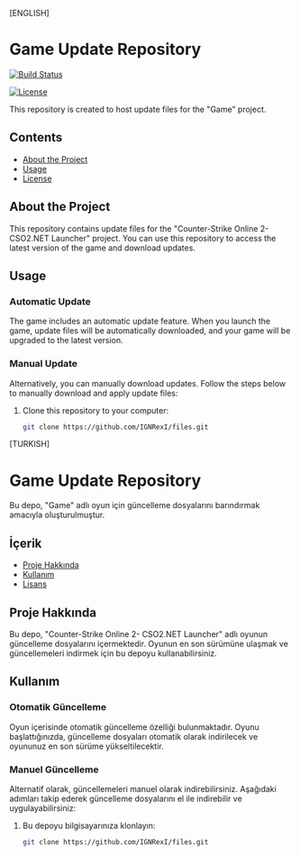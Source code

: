 [ENGLISH]
# Game Update Repository
[![Build Status](https://travis-ci.org/username/repo.svg?branch=main)](https://travis-ci.org/username/repo)

[![License](https://img.shields.io/badge/License-MIT-blue.svg)](https://opensource.org/licenses/MIT)

This repository is created to host update files for the "Game" project.

## Contents

- [About the Project](#about-the-project)
- [Usage](#usage)
- [License](#license)

## About the Project

This repository contains update files for the "Counter-Strike Online 2- CSO2.NET Launcher" project. You can use this repository to access the latest version of the game and download updates.

## Usage

### Automatic Update

The game includes an automatic update feature. When you launch the game, update files will be automatically downloaded, and your game will be upgraded to the latest version.

### Manual Update

Alternatively, you can manually download updates. Follow the steps below to manually download and apply update files:

1. Clone this repository to your computer:

   ```bash
   git clone https://github.com/IGNRexI/files.git

[TURKISH]
# Game Update Repository

Bu depo, "Game" adlı oyun için güncelleme dosyalarını barındırmak amacıyla oluşturulmuştur.

## İçerik

- [Proje Hakkında](#proje-hakkında)
- [Kullanım](#kullanım)
- [Lisans](#lisans)

## Proje Hakkında

Bu depo, "Counter-Strike Online 2- CSO2.NET Launcher" adlı oyunun güncelleme dosyalarını içermektedir. Oyunun en son sürümüne ulaşmak ve güncellemeleri indirmek için bu depoyu kullanabilirsiniz.

## Kullanım

### Otomatik Güncelleme

Oyun içerisinde otomatik güncelleme özelliği bulunmaktadır. Oyunu başlattığınızda, güncelleme dosyaları otomatik olarak indirilecek ve oyununuz en son sürüme yükseltilecektir.

### Manuel Güncelleme

Alternatif olarak, güncellemeleri manuel olarak indirebilirsiniz. Aşağıdaki adımları takip ederek güncelleme dosyalarını el ile indirebilir ve uygulayabilirsiniz:

1. Bu depoyu bilgisayarınıza klonlayın:

   ```bash
   git clone https://github.com/IGNRexI/files.git

